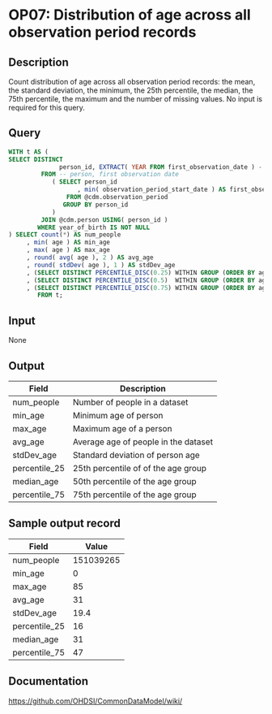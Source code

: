 <!---
Group:observation period
Name:OP07 Distribution of age across all observation period records
Author:Patrick Ryan
CDM Version: 5.0
-->

# OP07: Distribution of age across all observation period records

## Description
Count distribution of age across all observation period records:  the mean, the standard deviation, the minimum, the 25th percentile, the median, the 75th percentile, the maximum and the number of missing values. No input is required for this query.

## Query
```sql
WITH t AS (
SELECT DISTINCT
              person_id, EXTRACT( YEAR FROM first_observation_date ) - year_of_birth AS age
         FROM -- person, first observation date
            ( SELECT person_id
                   , min( observation_period_start_date ) AS first_observation_date
                FROM @cdm.observation_period
               GROUP BY person_id
            )
         JOIN @cdm.person USING( person_id )
        WHERE year_of_birth IS NOT NULL
) SELECT count(*) AS num_people
     , min( age ) AS min_age
     , max( age ) AS max_age
     , round( avg( age ), 2 ) AS avg_age
     , round( stdDev( age ), 1 ) AS stdDev_age
     , (SELECT DISTINCT PERCENTILE_DISC(0.25) WITHIN GROUP (ORDER BY age ) over () FROM t) AS percentile_25
     , (SELECT DISTINCT PERCENTILE_DISC(0.5)  WITHIN GROUP (ORDER BY age ) over () FROM t) AS median_age
     , (SELECT DISTINCT PERCENTILE_DISC(0.75) WITHIN GROUP (ORDER BY age ) over () FROM t) AS percentile_75
        FROM t;
```

## Input

None

## Output

| Field |  Description |
| --- | --- |
| num_people | Number of people in a dataset |
| min_age | Minimum age of person |
| max_age | Maximum age of a person |
| avg_age | Average age of people in the dataset |
| stdDev_age | Standard deviation of person age |
|  percentile_25 |  25th percentile of of the age group |
|  median_age |  50th percentile of the age group |
|  percentile_75 |  75th percentile of the age group |

## Sample output record

| Field |  Value |
| --- | --- |
| num_people | 151039265 |
| min_age |  0 |
| max_age |  85 |
| avg_age |  31 |
| stdDev_age |  19.4 |
| percentile_25 |  16 |
| median_age |  31 |
| percentile_75 |  47 |

## Documentation
https://github.com/OHDSI/CommonDataModel/wiki/
